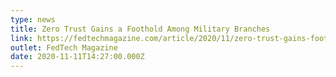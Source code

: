 ```yaml
---
type: news
title: Zero Trust Gains a Foothold Among Military Branches
link: https://fedtechmagazine.com/article/2020/11/zero-trust-gains-foothold-among-military-branches
outlet: FedTech Magazine
date: 2020-11-11T14:27:00.000Z
---
```

